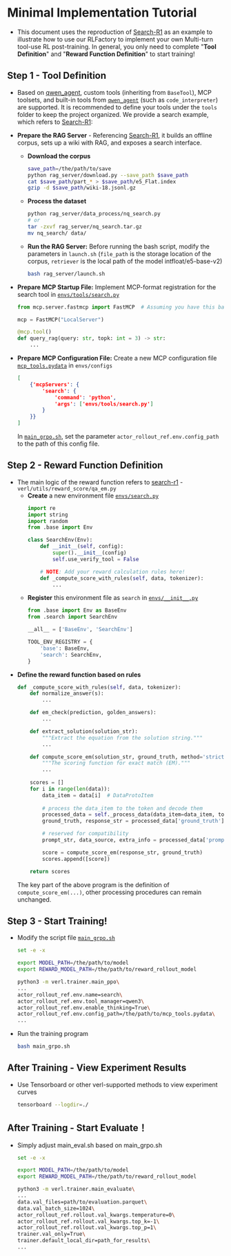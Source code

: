 # Minimal Implementation Tutorial

+ This document uses the reproduction of [Search-R1](https://github.com/PeterGriffinJin/Search-R1) as an example to illustrate how to use our RLFactory to implement your own Multi-turn tool-use RL post-training. In general, you only need to complete "**Tool Definition**" and "**Reward Function Definition**" to start training!

## Step 1 - Tool Definition
+ Based on [qwen_agent](https://github.com/QwenLM/Qwen-Agent), custom tools (inheriting from `BaseTool`), MCP toolsets, and built-in tools from [`qwen_agent`](https://github.com/QwenLM/Qwen-Agent) (such as `code_interpreter`) are supported. It is recommended to define your tools under the `tools` folder to keep the project organized. We provide a search example, which refers to [Search-R1](https://github.com/PeterGriffinJin/Search-R1):

+ **Prepare the RAG Server** - Referencing [Search-R1](https://github.com/PeterGriffinJin/Search-R1), it builds an offline corpus, sets up a wiki with RAG, and exposes a search interface.
    + **Download the corpus**
        ```bash
        save_path=/the/path/to/save
        python rag_server/download.py --save_path $save_path
        cat $save_path/part_* > $save_path/e5_Flat.index
        gzip -d $save_path/wiki-18.jsonl.gz
        ```
        
    + **Process the dataset**
        ```bash
        python rag_server/data_process/nq_search.py
        # or
        tar -zxvf rag_server/nq_search.tar.gz
        mv nq_search/ data/
        ```
    + **Run the RAG Server:** Before running the bash script, modify the parameters in `launch.sh` (`file_path` is the storage location of the corpus, `retriever` is the local path of the model intfloat/e5-base-v2)
        ```bash
        bash rag_server/launch.sh
        ```
+ **Prepare MCP Startup File:** Implement MCP-format registration for the search tool in [`envs/tools/search.py`](../../../envs/tools/search.py)
    ```python
    from mcp.server.fastmcp import FastMCP  # Assuming you have this base library
    
    mcp = FastMCP("LocalServer")
    
    @mcp.tool()
    def query_rag(query: str, topk: int = 3) -> str:
        ...
    ```
+ **Prepare MCP Configuration File:** Create a new MCP configuration file [`mcp_tools.pydata`](../../../envs/configs/mcp_tools.pydata) in `envs/configs`
    ```json
    [
        {'mcpServers': {
            'search': {
                'command': 'python',
                'args': ['envs/tools/search.py']
            }
        }}
    ]
    ```
    In [`main_grpo.sh`](../../../main_grpo.sh), set the parameter `actor_rollout_ref.env.config_path` to the path of this config file.

## Step 2 - Reward Function Definition

+ The main logic of the reward function refers to [search-r1](https://github.com/PeterGriffinJin/Search-R1) - `verl/utils/reward_score/qa_em.py`
  + **Create** a new environment file [`envs/search.py`](../../../envs/search.py)
    ```python
    import re
    import string
    import random
    from .base import Env

    class SearchEnv(Env):
        def __init__(self, config):
            super().__init__(config)
            self.use_verify_tool = False

        # NOTE: Add your reward calculation rules here!
        def _compute_score_with_rules(self, data, tokenizer):
            ...
    ```
  + **Register** this environment file as `search` in [`envs/__init__.py`](../../../envs/__init__.py)
    ```python
    from .base import Env as BaseEnv
    from .search import SearchEnv

    __all__ = ['BaseEnv', 'SearchEnv']

    TOOL_ENV_REGISTRY = {
        'base': BaseEnv,
        'search': SearchEnv,
    }
    ```
+ **Define the reward function based on rules**
    ```python
    def _compute_score_with_rules(self, data, tokenizer):
        def normalize_answer(s):
            ...

        def em_check(prediction, golden_answers):
            ...

        def extract_solution(solution_str):
            """Extract the equation from the solution string."""
            ...

        def compute_score_em(solution_str, ground_truth, method='strict', format_score=0.0, score=1.):
            """The scoring function for exact match (EM)."""
            ...
        
        scores = []
        for i in range(len(data)):
            data_item = data[i]  # DataProtoItem
            
            # process the data_item to the token and decode them
            processed_data = self._process_data(data_item=data_item, tokenizer=tokenizer)
            ground_truth, response_str = processed_data['ground_truth'], processed_data['response_str']

            # reserved for compatibility
            prompt_str, data_source, extra_info = processed_data['prompt_str'], processed_data['data_source'], processed_data['extra_info']

            score = compute_score_em(response_str, ground_truth)
            scores.append([score])

        return scores
    ```
    The key part of the above program is the definition of `compute_score_em(...)`, other processing procedures can remain unchanged.

## Step 3 - Start Training!

+ Modify the script file [`main_grpo.sh`](../../../main_grpo.sh)
    ```bash
    set -e -x

    export MODEL_PATH=/the/path/to/model
    export REWARD_MODEL_PATH=/the/path/to/reward_rollout_model

    python3 -m verl.trainer.main_ppo\
    ...
    actor_rollout_ref.env.name=search\
    actor_rollout_ref.env.tool_manager=qwen3\
    actor_rollout_ref.env.enable_thinking=True\
    actor_rollout_ref.env.config_path=/the/path/to/mcp_tools.pydata\
    ...
    ```
+ Run the training program
    ```bash
    bash main_grpo.sh
    ```

## After Training - View Experiment Results

+ Use Tensorboard or other verl-supported methods to view experiment curves
    ```bash
    tensorboard --logdir=./
    ```

## After Training - Start Evaluate！ 

+ Simply adjust main_eval.sh based on main_grpo.sh
    ```bash
    set -e -x

    export MODEL_PATH=/the/path/to/model
    export REWARD_MODEL_PATH=/the/path/to/reward_rollout_model

    python3 -m verl.trainer.main_evaluate\
    ...
    data.val_files=path/to/evaluation.parquet\
    data.val_batch_size=1024\
    actor_rollout_ref.rollout.val_kwargs.temperature=0\
    actor_rollout_ref.rollout.val_kwargs.top_k=-1\
    actor_rollout_ref.rollout.val_kwargs.top_p=1\
    trainer.val_only=True\
    trainer.default_local_dir=path_for_results\
    ...
    ```
